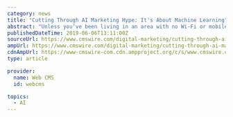 ```yaml
---
category: news
title: "Cutting Through AI Marketing Hype: It's About Machine Learning"
abstract: "Unless you’ve been living in an area with no Wi-Fi or mobile phones, you’ve likely heard about the promise of artificial intelligence (AI) improving marketing outcomes. Naturally, with hype comes reality, but AI has no shortage of challenges."
publishedDateTime: 2019-06-06T13:11:00Z
sourceUrl: https://www.cmswire.com/digital-marketing/cutting-through-ai-marketing-hype-its-about-machine-learning/
ampUrl: https://www.cmswire.com/digital-marketing/cutting-through-ai-marketing-hype-its-about-machine-learning/amp/
cdnAmpUrl: https://www-cmswire-com.cdn.ampproject.org/c/s/www.cmswire.com/digital-marketing/cutting-through-ai-marketing-hype-its-about-machine-learning/amp/
type: article

provider:
  name: Web CMS
  id: webcms

topics:
  - AI
---
```

